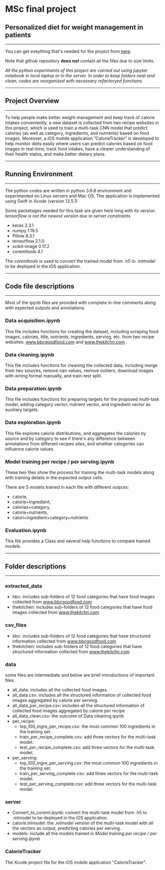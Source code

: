 
# MSc final project
## Personalized diet for weight management in patients 
---
You can get eveything that's needed for the project from [here](https://drive.google.com/drive/folders/1LD69mz9t6QqwNIzH1GQru0nnM3NOfMqI?usp=sharing).

Note that github repository **does not** contain all the files due to size limits.


*All the python experiments of this project are carried out using jupyter notebook in local laptop or in the server. In order to keep folders neat and clean, codes are reorganized with necessary refactoryed functions.*


---
## Project Overview
---
To help people make better weight management and keep track of calorie intakes conveniently, a new dataset is collected from two recipe websites in this project, which is used to train a multi-task CNN model that predict calories (as well as category, ingredients, and nutrients) based on food images. Moreover, a iOS mobile application ”CalorieTracker“ is developed to help monitor diets easily where users can predict calories based on food images in real-time, track food intakes, have a clearer understanding of their health status, and make better dietary plans.


---
## Running Environment
---
The python codes are written in python 3.6.8 environment and experimented on Linux servers and Mac OS. 
The application is implemented using Swift in Xcode (version 12.5.1)

Some packetages needed for this task are given here long with its version. 
*tensorflow is not the newest version due to server constraints*

+ keras 2.3.1
+ numpy 1.19.5
+ Pillow 8.3.1
+ tensorflow 2.1.0
+ scikit-image 0.17.2
+ coremltools 4.1

The *coremltools* is used to convert the trained model from .h5 to .mlmodel to be deployed in the iOS application.



---
## Code file descriptions
---
 Most of the ipynb files are provided with complete in-line comments along with expected outputs and annotations.
 
### Data acquisition.ipynb

This file includes functions for creating the dataset, including scraping food images, calories, title, nutrients, ingredients, serving, etc. from two recipe websites: www.bbcgoodfood.com and www.thekitchn.com .

###  Data cleaning.ipynb

This file includes functions for cleaning the collected data, including merge from two sources, remove nan values, remove outliers, download images with wrong format manually, and train-test split.

### Data preparation.ipynb

This file includes functions for preparing targets for the proposed multi-task model, adding category vector, nutrient vector, and ingredient vector as auxiliary targets.

### Data exploration.ipynb

This file explores calorie distributions, and aggregates the calories by source and by category to see if there's any difference between annotations from different recipes sites, and whether categories can influence calorie values.

### Model training per recipe / per serving.ipynb

These two files show the process for training the multi-task models along with training details in the expected output cells.

There are 5 models trained in each file with different outputs: 
+ calorie, 
+ calorie+ingredient, 
+ calories+category, 
+ calorie+nutrients, 
+ calori+ingredient+category+nutrients

### Evaluation.ipynb

This file provides a Class and several help functions to compare trained models.



---
## Folder descriptions
---

### extracted_data
* bbc: includes sub-folders of 12 food categories that have food images collected from www.bbcgoodfood.com
* thekitchen: includes sub-folders of 12 food categories that have food images collected from www.thekitchn.com


### csv_files
* bbc: includes sub-folders of 12 food categories that have structured information collected from www.bbcgoodfood.com
* thekitchen: includes sub-folders of 12 food categories that have structured information collected from www.thekitchn.com


### data
some files are intermediate and below are brief introductions of important files.
* all_data: includes all the collected food images.
* all_data.csv: includes all the structured information of collected food images aggregated by calorie per serving.
* all_data_per_recipe.csv: includes all the structured information of collected food images aggregated by calorie per recipe
* all_data_clean.csv: the outcome of Data cleaning.ipynb
* per_recipe:
  - top_100_ingre_per_recipe.csv: the most common 100 ingredients in the training set.
  - train_per_recipe_complete.csv: add three vectors for the multi-task model.
  - test_per_recipe_complete.csv: add three vectors for the multi-task model.
* per_serving:
  - top_100_ingre_per_serving.csv: the most common 100 ingredients in the training set.
  - train_per_serving_complete.csv: add three vectors for the multi-task model.
  - test_per_serving_complete.csv: add three vectors for the multi-task model.


### server
* Convert_to_coreml.ipynb: convert the multi-task model from .h5 to .mlmodel to be deployed in the iOS application. 
* calorie.mlmodel: the .mlmodel version of the multi-task model with all the vectors as output, predicting calories per serving.
* models: include all the models trained in *Model training per recipe / per serving.ipynb*

### CalorieTracker
The Xcode project file for the iOS mobile application "CalorieTracker".

